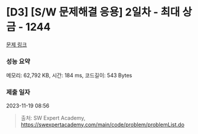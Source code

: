 # [D3] [S/W 문제해결 응용] 2일차 - 최대 상금 - 1244 

[문제 링크](https://swexpertacademy.com/main/code/problem/problemDetail.do?contestProbId=AV15Khn6AN0CFAYD) 

### 성능 요약

메모리: 62,792 KB, 시간: 184 ms, 코드길이: 543 Bytes

### 제출 일자

2023-11-19 08:56



> 출처: SW Expert Academy, https://swexpertacademy.com/main/code/problem/problemList.do
